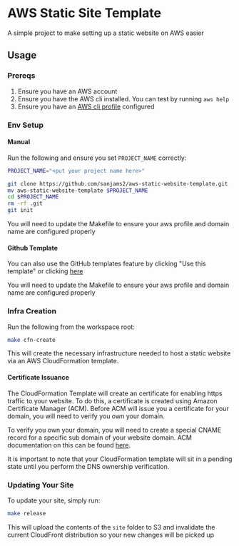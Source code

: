 # AWS Static Site Template

A simple project to make setting up a static website on AWS easier

## Usage

### Prereqs
1. Ensure you have an AWS account 
2. Ensure you have the AWS cli installed. You can test by running `aws help`
3. Ensure you have an [AWS cli profile](https://docs.aws.amazon.com/cli/latest/userguide/cli-configure-profiles.html) configured 

### Env Setup

#### Manual

Run the following and ensure you set `PROJECT_NAME` correctly:
```bash
PROJECT_NAME="<put your project name here>"

git clone https://github.com/sanjams2/aws-static-website-template.git
mv aws-static-website-template $PROJECT_NAME
cd $PROJECT_NAME
rm -rf .git
git init
```

You will need to update the Makefile to ensure your aws profile and domain name are configured properly

#### Github Template

You can also use the GitHub templates feature by clicking "Use this template" or clicking [here](https://github.com/sanjams2/aws-static-website-template/generate)

You will need to update the Makefile to ensure your aws profile and domain name are configured properly

### Infra Creation

Run the following from the workspace root:

```bash
make cfn-create
```

This will create the necessary infrastructure needed to host a static website via an AWS CloudFormation template.

#### Certificate Issuance

The CloudFormation Template will create an certificate for enabling https traffic to your website. 
To do this, a certificate is created using Amazon Certificate Manager (ACM). Before ACM will issue you a certificate
for your domain, you will need to verify you own your domain.

To verify you own your domain, you will need to create a special CNAME record for a specific sub domain of your website domain. 
ACM documentation on this can be found [here](https://docs.aws.amazon.com/acm/latest/userguide/dns-validation.html). 

It is important to note that your CloudFormation template will sit in a pending state until you perform the DNS ownership verification. 


### Updating Your Site

To update your site, simply run:

```bash
make release
```

This will upload the contents of the `site` folder to S3 and invalidate the current CloudFront distribution so your new changes will be picked up